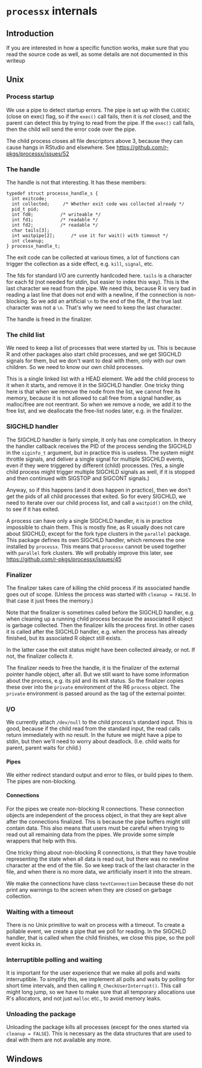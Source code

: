 
# `processx` internals

## Introduction

If you are interested in how a specific function works, make sure that you
read the source code as well, as some details are not documented in this
writeup

## Unix

### Process startup

We use a pipe to detect startup errors. The pipe is set up with the
`CLOEXEC` (close on exec) flag, so if the `exec()` call fails, then it
is *not* closed, and the parent can detect this by trying to read from the
pipe. If the `exec()` call fails, then the child will send the error code
over the pipe.

The child process closes all file descriptors above 3, because they
can cause hangs in RStudio and elsewhere.
See https://github.com/r-pkgs/processx/issues/52

### The handle

The handle is not that interesting. It has these members:
```
typedef struct processx_handle_s {
  int exitcode;
  int collected;	 /* Whether exit code was collected already */
  pid_t pid;
  int fd0;			/* writeable */
  int fd1;			/* readable */
  int fd2;			/* readable */
  char tails[3];
  int waitpipe[2];		/* use it for wait() with timeout */
  int cleanup;
} processx_handle_t;
```

The exit code can be collected at various times, a lot of functions can
trigger the collection as a side effect, e.g. `kill`, `signal`, etc.

The fds for standard I/O are currently hardcoded here. `tails` is a
character for each fd (not needed for stdin, but easier to index this way).
This is the last character we read from the pipe. We need this, because
R is very bad in reading a last line that does not end with a newline,
if the connection is non-blocking. So we add an artificial `\n` to the
end of the file, if the true last character was not a `\n`. That's why we
need to keep the last character.

The handle is freed in the finalizer.

### The child list

We need to keep a list of processes that were started by us. This is
because R and other packages also start child processes, and we get
SIGCHLD signals for them, but we don't want to deal with them, only with
our own children. So we need to know our own child processes.

This is a single linked list with a HEAD element. We add the child process
to it when it starts, and remove it in the SIGCHLD handler. One tricky
thing here is that when we remove the node from the list, we cannot free
its memory, because it is not allowed to call free from a signal handler,
as malloc/free are not reentrant. So when we remove a node, we add it to
the free list, and we deallocate the free-list nodes later, e.g. in the
finalizer.

### SIGCHLD handler

The SIGCHLD handler is fairly simple, it only has one complication.
In theory the handler callback receives the PID of the process sending the
SIGCHLD in the `siginfo_t` argument, but in practice this is useless.
The system might throttle signals, and deliver a single signal for multiple
SIGCHLD events, even if they were triggered by different (child) processes.
(Yes, a single child process might trigger multiple SIGCHLD signals as well,
if it is stopped and then continued with SIGSTOP and SIGCONT signals.)

Anyway, so if this happens (and it does happen in practice), then we don't
get the pids of all child processes that exited. So for every SIGCHLD, we
need to iterate over our child process list, and call a `waitpid()` on the
child, to see if it has exited.

A process can have only a single SIGCHLD handler, it is in practice
impossible to chain them. This is mostly fine, as R usually does not care
about SIGCHLD, except for the fork type clusters in the `parallel` package.
This package defines its own SIGCHLD handler, which removes the one
installed by `processx`. This means that `processx` cannot be used
together with `parallel` fork clusters. We will probably improve this
later, see https://github.com/r-pkgs/processx/issues/45

### Finalizer

The finalizer takes care of killing the child process if its associated
handle goes out of scope. (Unless the process was started with
`cleanup = FALSE`. In that case it just frees the memory.)

Note that the finalizer is sometimes called before the SIGCHLD handler,
e.g. when cleaning up a running child process because the associated R
object is garbage collected. Then the finalizer kills the process first.
In other cases it is called after the SIGCHLD handler, e.g. when the
process has already finished, but its associated R object still exists.

In the latter case the exit status might have been collected already,
or not. If not, the finalizer collects it.

The finalizer needs to free the handle, it is the finalizer of the
external pointer handle object, after all. But we still want to have some
information about the process, e.g. its pid and its exit status. So the
finalizer copies these over into the `private` environment of the R6
`process` object. The `private` environment is passed around as the tag of
the external pointer.

### I/O

We currently attach `/dev/null` to the child process's standard input.
This is good, because if the child read from the standard input, the
read calls return immediately with no result. In the future we might have
a pipe to stdin, but then we'll need to worry about deadlock. (I.e. child
waits for parent, parent waits for child.)

#### Pipes

We either redirect standard output and error to files, or build pipes to
them. The pipes are non-blocking.

#### Connections

For the pipes we create non-blocking R connections. These connection objects
are independent of the process object, in that they are kept alive after the
connections finalized. This is because the pipe buffers might still contain
data. This also means that users must be careful when trying to read out
all remaining data from the pipes. We provide some simple wrappers that
help with this.

One tricky thing about non-blocking R connections, is that they have
trouble representing the state when all data is read out, but there was no
newline character at the end of the file. So we keep track of the last
character in the file, and when there is no more data, we artificially
insert it into the stream.

We make the connections have class `textConnection` because these do not
print any warnings to the screen when they are closed on garbage collection.

### Waiting with a timeout

There is no Unix primitive to wait on process with a timeout. To create a
pollable event, we create a pipe that we poll for reading. In the SIGCHLD
handler, that is called when the child finishes, we close this pipe, so the
poll event kicks in.

### Interruptible polling and waiting

It is important for the user experience that we make all polls and waits
interruptible. To simplify this, we implement all polls and waits by
polling for short time intervals, and then calling `R_CheckUserInterrupt()`.
This call might long jump, so we have to make sure that all temporary
allocations use R's allocators, and not just `malloc` etc., to avoid memory
leaks.

### Unloading the package

Unloading the package kills all processes (except for the ones started via
`cleanup = FALSE`). This is necessary as the data structures that are used
to deal with them are not available any more.

## Windows
